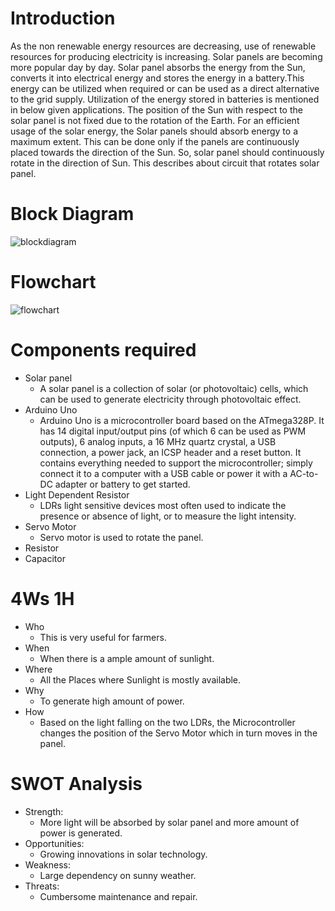 # Introduction
   As the non renewable energy resources are decreasing, use of renewable resources for producing electricity is increasing. Solar panels are becoming more popular day by day. Solar panel absorbs the energy from the Sun, converts it into electrical energy and stores the energy in a battery.This energy can be utilized when required or can be used as a direct alternative to the grid supply. Utilization of the energy stored in batteries is mentioned in below given applications. The position of the Sun with respect to the solar panel is not fixed due to the rotation of the Earth. For an efficient usage of the solar energy, the Solar panels should absorb energy to a maximum extent. This can be done only if the panels are continuously placed towards the direction of the Sun. So, solar panel should continuously rotate in the direction of Sun. This describes about circuit that rotates solar panel.

# Block Diagram
![blockdiagram](https://user-images.githubusercontent.com/42490038/157283068-727c7d3c-1952-43cc-addf-74b7c4242b28.png)

# Flowchart
![flowchart](https://user-images.githubusercontent.com/42490038/157287806-8b8a51a9-c353-40d3-b498-65602f78eb0f.png)

# Components required
- Solar panel
  - A solar panel is a collection of solar (or photovoltaic) cells, which can be used to generate electricity through photovoltaic effect.
- Arduino Uno
  - Arduino Uno is a microcontroller board based on the ATmega328P. It has 14 digital input/output pins (of which 6 can be used as PWM outputs), 6 analog inputs, a 16 MHz quartz crystal, a USB connection, a power jack, an ICSP header and a reset button. It contains everything needed to support the microcontroller; simply connect it to a computer with a USB cable or power it with a AC-to-DC adapter or battery to get started.
- Light Dependent Resistor
  -  LDRs light sensitive devices most often used to indicate the presence or absence of light, or to measure the light intensity.
- Servo Motor
  - Servo motor is used to rotate the panel.
- Resistor
- Capacitor

# **4Ws 1H**
- Who
  - This is very useful for farmers.
- When 
  - When there is a ample amount of sunlight.
- Where
  - All the Places where Sunlight is mostly available.
- Why
  - To generate high amount of power.
- How
  - Based on the light falling on the two LDRs, the Microcontroller changes the position of the Servo Motor which in turn moves in the panel.


# **SWOT Analysis**
- Strength:
  - More light will be absorbed by solar panel and more amount of power is generated. 
- Opportunities:
  - Growing innovations in solar technology.
- Weakness:
  - Large dependency on sunny weather.
- Threats:
  - Cumbersome maintenance and repair.
